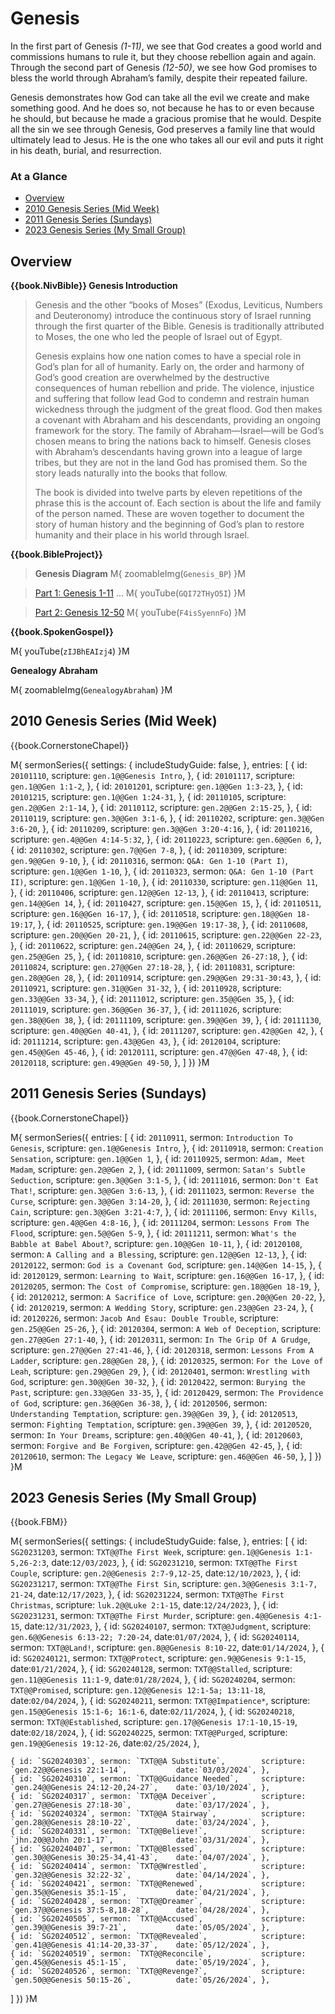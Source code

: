 # Genesis

In the first part of Genesis _(1-11)_, we see that God creates a good
world and commissions humans to rule it, but they choose rebellion
again and again.  Through the second part of Genesis _(12-50)_, we see
how God promises to bless the world through Abraham’s family, despite
their repeated failure.

Genesis demonstrates how God can take all the evil we create and make
something good. And he does so, not because he has to or even because
he should, but because he made a gracious promise that he
would. Despite all the sin we see through Genesis, God preserves a
family line that would ultimately lead to Jesus. He is the one who
takes all our evil and puts it right in his death, burial, and
resurrection.

### At a Glance

- [Overview](#overview)
- [2010 Genesis Series (Mid Week)](#2010-genesis-series-mid-week)
- [2011 Genesis Series (Sundays)](#2011-genesis-series-sundays)
- [2023 Genesis Series (My Small Group)](#2023-genesis-series-my-small-group)


## Overview


**{{book.NivBible}} Genesis Introduction**

> Genesis and the other “books of Moses” (Exodus, Leviticus, Numbers and
> Deuteronomy) introduce the continuous story of Israel running through
> the first quarter of the Bible. Genesis is traditionally attributed to
> Moses, the one who led the people of Israel out of Egypt.
> 
> Genesis explains how one nation comes to have a special role in God’s
> plan for all of humanity. Early on, the order and harmony of God’s
> good creation are overwhelmed by the destructive consequences of human
> rebellion and pride. The violence, injustice and suffering that follow
> lead God to condemn and restrain human wickedness through the judgment
> of the great flood. God then makes a covenant with Abraham and his
> descendants, providing an ongoing framework for the story. The family
> of Abraham—Israel—will be God’s chosen means to bring the nations back
> to himself. Genesis closes with Abraham’s descendants having grown
> into a league of large tribes, but they are not in the land God has
> promised them. So the story leads naturally into the books that
> follow.
> 
> The book is divided into twelve parts by eleven repetitions of the
> phrase this is the account of. Each section is about the life and
> family of the person named. These are woven together to document the
> story of human history and the beginning of God’s plan to restore
> humanity and their place in his world through Israel.



**{{book.BibleProject}}**

> **Genesis Diagram**
M{ zoomableImg(`Genesis_BP`) }M

> [Part 1: Genesis 1-11](https://bibleproject.com/explore/video/genesis-1-11/) ...
M{ youTube(`GQI72THyO5I`) }M

> [Part 2: Genesis 12-50](https://bibleproject.com/explore/video/genesis-12-50/)
M{ youTube(`F4isSyennFo`) }M


**{{book.SpokenGospel}}**

M{ youTube(`zIJBhEAIzj4`) }M


**Genealogy Abraham**

M{ zoomableImg(`GenealogyAbraham`) }M



## 2010 Genesis Series (Mid Week)

{{book.CornerstoneChapel}}

M{ sermonSeries({
  settings: {
    includeStudyGuide: false,
  },
  entries: [
    { id: `20101110`,                                    scripture: `gen.1@@Genesis Intro`,    },
    { id: `20101117`,                                    scripture: `gen.1@@Gen 1:1-2`,        },
    { id: `20101201`,                                    scripture: `gen.1@@Gen 1:3-23`,       },
    { id: `20101215`,                                    scripture: `gen.1@@Gen 1:24-31`,      },
    { id: `20110105`,                                    scripture: `gen.2@@Gen 2:1-14`,       },
    { id: `20110112`,                                    scripture: `gen.2@@Gen 2:15-25`,      },
    { id: `20110119`,                                    scripture: `gen.3@@Gen 3:1-6`,        },
    { id: `20110202`,                                    scripture: `gen.3@@Gen 3:6-20`,       },
    { id: `20110209`,                                    scripture: `gen.3@@Gen 3:20-4:16`,    },
    { id: `20110216`,                                    scripture: `gen.4@@Gen 4:14-5:32`,    },
    { id: `20110223`,                                    scripture: `gen.6@@Gen 6`,            },
    { id: `20110302`,                                    scripture: `gen.7@@Gen 7-8`,          },
    { id: `20110309`,                                    scripture: `gen.9@@Gen 9-10`,         },
    { id: `20110316`, sermon: `Q&A: Gen 1-10 (Part I)`,  scripture: `gen.1@@Gen 1-10`,         },
    { id: `20110323`, sermon: `Q&A: Gen 1-10 (Part II)`, scripture: `gen.1@@Gen 1-10`,         },
    { id: `20110330`,                                    scripture: `gen.11@@Gen 11`,          },
    { id: `20110406`,                                    scripture: `gen.12@@Gen 12-13`,       },
    { id: `20110413`,                                    scripture: `gen.14@@Gen 14`,          },
    { id: `20110427`,                                    scripture: `gen.15@@Gen 15`,          },
    { id: `20110511`,                                    scripture: `gen.16@@Gen 16-17`,       },
    { id: `20110518`,                                    scripture: `gen.18@@Gen 18-19:17`,    },
    { id: `20110525`,                                    scripture: `gen.19@@Gen 19:17-38`,    },
    { id: `20110608`,                                    scripture: `gen.20@@Gen 20-21`,       },
    { id: `20110615`,                                    scripture: `gen.22@@Gen 22-23`,       },
    { id: `20110622`,                                    scripture: `gen.24@@Gen 24`,          },
    { id: `20110629`,                                    scripture: `gen.25@@Gen 25`,          },
    { id: `20110810`,                                    scripture: `gen.26@@Gen 26-27:18`,    },
    { id: `20110824`,                                    scripture: `gen.27@@Gen 27:18-28`,    },
    { id: `20110831`,                                    scripture: `gen.28@@Gen 28`,          },
    { id: `20110914`,                                    scripture: `gen.29@@Gen 29:31-30:43`, },
    { id: `20110921`,                                    scripture: `gen.31@@Gen 31-32`,       },
    { id: `20110928`,                                    scripture: `gen.33@@Gen 33-34`,       },
    { id: `20111012`,                                    scripture: `gen.35@@Gen 35`,          },
    { id: `20111019`,                                    scripture: `gen.36@@Gen 36-37`,       },
    { id: `20111026`,                                    scripture: `gen.38@@Gen 38`,          },
    { id: `20111109`,                                    scripture: `gen.39@@Gen 39`,          },
    { id: `20111130`,                                    scripture: `gen.40@@Gen 40-41`,       },
    { id: `20111207`,                                    scripture: `gen.42@@Gen 42`,          },
    { id: `20111214`,                                    scripture: `gen.43@@Gen 43`,          },
    { id: `20120104`,                                    scripture: `gen.45@@Gen 45-46`,       },
    { id: `20120111`,                                    scripture: `gen.47@@Gen 47-48`,       },
    { id: `20120118`,                                    scripture: `gen.49@@Gen 49-50`,       },
  ]
}) }M



## 2011 Genesis Series (Sundays)

{{book.CornerstoneChapel}}

M{ sermonSeries({
  entries: [
    { id: `20110911`, sermon: `Introduction To Genesis`,           scripture: `gen.1@@Genesis Intro`, },
    { id: `20110918`, sermon: `Creation Sensation`,                scripture: `gen.1@@Gen 1`,         },
    { id: `20110925`, sermon: `Adam, Meet Madam`,                  scripture: `gen.2@@Gen 2`,         },
    { id: `20111009`, sermon: `Satan's Subtle Seduction`,          scripture: `gen.3@@Gen 3:1-5`,     },
    { id: `20111016`, sermon: `Don't Eat That!`,                   scripture: `gen.3@@Gen 3:6-13`,    },
    { id: `20111023`, sermon: `Reverse the Curse`,                 scripture: `gen.3@@Gen 3:14-20`,   },
    { id: `20111030`, sermon: `Rejecting Cain`,                    scripture: `gen.3@@Gen 3:21-4:7`,  },
    { id: `20111106`, sermon: `Envy Kills`,                        scripture: `gen.4@@Gen 4:8-16`,    },
    { id: `20111204`, sermon: `Lessons From The Flood`,            scripture: `gen.5@@Gen 5-9`,       },
    { id: `20111211`, sermon: `What's the Babble at Babel About?`, scripture: `gen.10@@Gen 10-11`,    },
    { id: `20120108`, sermon: `A Calling and a Blessing`,          scripture: `gen.12@@Gen 12-13`,    },
    { id: `20120122`, sermon: `God is a Covenant God`,             scripture: `gen.14@@Gen 14-15`,    },
    { id: `20120129`, sermon: `Learning to Wait`,                  scripture: `gen.16@@Gen 16-17`,    },
    { id: `20120205`, sermon: `The Cost of Compromise`,            scripture: `gen.18@@Gen 18-19`,    },
    { id: `20120212`, sermon: `A Sacrifice of Love`,               scripture: `gen.20@@Gen 20-22`,    },
    { id: `20120219`, sermon: `A Wedding Story`,                   scripture: `gen.23@@Gen 23-24`,    },
    { id: `20120226`, sermon: `Jacob And Esau: Double Trouble`,    scripture: `gen.25@@Gen 25-26`,    },
    { id: `20120304`, sermon: `A Web of Deception`,                scripture: `gen.27@@Gen 27:1-40`,  },
    { id: `20120311`, sermon: `In The Grip Of A Grudge`,           scripture: `gen.27@@Gen 27:41-46`, },
    { id: `20120318`, sermon: `Lessons From A Ladder`,             scripture: `gen.28@@Gen 28`,       },
    { id: `20120325`, sermon: `For the Love of Leah`,              scripture: `gen.29@@Gen 29`,       },
    { id: `20120401`, sermon: `Wrestling with God`,                scripture: `gen.30@@Gen 30-32`,    },
    { id: `20120422`, sermon: `Burying the Past`,                  scripture: `gen.33@@Gen 33-35`,    },
    { id: `20120429`, sermon: `The Providence of God`,             scripture: `gen.36@@Gen 36-38`,    },
    { id: `20120506`, sermon: `Understanding Temptation`,          scripture: `gen.39@@Gen 39`,       },
    { id: `20120513`, sermon: `Fighting Temptation`,               scripture: `gen.39@@Gen 39`,       },
    { id: `20120520`, sermon: `In Your Dreams`,                    scripture: `gen.40@@Gen 40-41`,    },
    { id: `20120603`, sermon: `Forgive and Be Forgiven`,           scripture: `gen.42@@Gen 42-45`,    },
    { id: `20120610`, sermon: `The Legacy We Leave`,               scripture: `gen.46@@Gen 46-50`,    },
  ]
}) }M


## 2023 Genesis Series (My Small Group)

{{book.FBM}}

M{ sermonSeries({
  settings: {
    includeStudyGuide: false,
  },
  entries: [
    { id: `SG20231203`, sermon: `TXT@@The First Week`,      scripture: `gen.1@@Genesis 1:1-5,26-2:3`,       date:`12/03/2023`, },
    { id: `SG20231210`, sermon: `TXT@@The First Couple`,    scripture: `gen.2@@Genesis 2:7-9,12-25`,        date:`12/10/2023`, },
    { id: `SG20231217`, sermon: `TXT@@The First Sin`,       scripture: `gen.3@@Genesis 3:1-7, 21-24`,       date:`12/17/2023`, },
    { id: `SG20231224`, sermon: `TXT@@The First Christmas`, scripture: `luk.2@@Luke 2:1-15`,                date:`12/24/2023`, },
    { id: `SG20231231`, sermon: `TXT@@The First Murder`,    scripture: `gen.4@@Genesis 4:1-15`,             date:`12/31/2023`, },
    { id: `SG20240107`, sermon: `TXT@@Judgment`,            scripture: `gen.6@@Genesis 6:13-22; 7:20-24`,   date:`01/07/2024`, },
    { id: `SG20240114`, sermon: `TXT@@Land!`,               scripture: `gen.8@@Genesis 8:10-22`,            date:`01/14/2024`, },
    { id: `SG20240121`, sermon: `TXT@@Protect`,             scripture: `gen.9@@Genesis 9:1-15`,             date:`01/21/2024`, },
    { id: `SG20240128`, sermon: `TXT@@Stalled`,             scripture: `gen.11@@Genesis 11:1-9`,            date:`01/28/2024`, },
    { id: `SG20240204`, sermon: `TXT@@Promised`,            scripture: `gen.12@@Genesis 12:1-5a; 13:11-18`, date:`02/04/2024`, },
    { id: `SG20240211`, sermon: `TXT@@Impatience*`,         scripture: `gen.15@@Genesis 15:1-6; 16:1-6`,    date:`02/11/2024`, },
    { id: `SG20240218`, sermon: `TXT@@Established`,         scripture: `gen.17@@Genesis 17:1-10,15-19`,     date:`02/18/2024`, },
    { id: `SG20240225`, sermon: `TXT@@Purged`,              scripture: `gen.19@@Genesis 19:12-26`,          date:`02/25/2024`, },

    { id: `SG20240303`, sermon: `TXT@@A Substitute`,        scripture: `gen.22@@Genesis 22:1-14`,           date:`03/03/2024`, },
    { id: `SG20240310`, sermon: `TXT@@Guidance Needed`,     scripture: `gen.24@@Genesis 24:12-20,24-27`,    date:`03/10/2024`, },
    { id: `SG20240317`, sermon: `TXT@@A Deceiver`,          scripture: `gen.27@@Genesis 27:18-30`,          date:`03/17/2024`, },
    { id: `SG20240324`, sermon: `TXT@@A Stairway`,          scripture: `gen.28@@Genesis 28:10-22`,          date:`03/24/2024`, },
    { id: `SG20240331`, sermon: `TXT@@Believe!`,            scripture: `jhn.20@@John 20:1-17`,              date:`03/31/2024`, },
    { id: `SG20240407`, sermon: `TXT@@Blessed`,             scripture: `gen.30@@Genesis 30:25-34,41-43`,    date:`04/07/2024`, },
    { id: `SG20240414`, sermon: `TXT@@Wrestled`,            scripture: `gen.32@@Genesis 32:22-32`,          date:`04/14/2024`, },
    { id: `SG20240421`, sermon: `TXT@@Renewed`,             scripture: `gen.35@@Genesis 35:1-15`,           date:`04/21/2024`, },
    { id: `SG20240428`, sermon: `TXT@@Dreamer`,             scripture: `gen.37@@Genesis 37:5-8,18-28`,      date:`04/28/2024`, },
    { id: `SG20240505`, sermon: `TXT@@Accused`,             scripture: `gen.39@@Genesis 39:7-21`,           date:`05/05/2024`, },
    { id: `SG20240512`, sermon: `TXT@@Revealed`,            scripture: `gen.41@@Genesis 41:14-20,33-37`,    date:`05/12/2024`, },
    { id: `SG20240519`, sermon: `TXT@@Reconcile`,           scripture: `gen.45@@Genesis 45:1-15`,           date:`05/19/2024`, },
    { id: `SG20240526`, sermon: `TXT@@Revenge?`,            scripture: `gen.50@@Genesis 50:15-26`,          date:`05/26/2024`, },
  ]
}) }M
